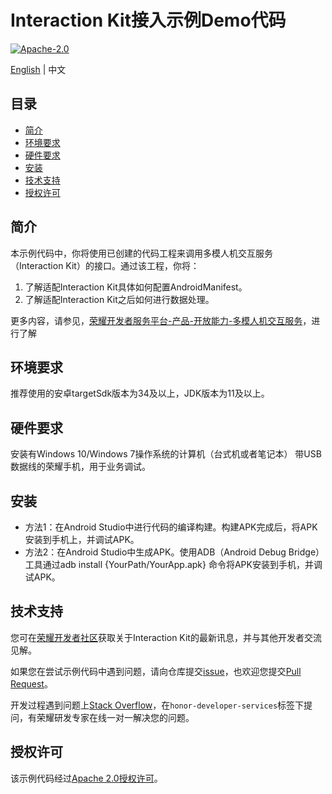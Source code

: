 # Interaction Kit接入示例Demo代码

[![Apache-2.0](https://img.shields.io/badge/license-Apache-blue)](http://www.apache.org/licenses/LICENSE-2.0)

[English](README.md) | 中文

## 目录

 * [简介](#简介)
 * [环境要求](#环境要求)
 * [硬件要求](#硬件要求)
 * [安装](#安装)
 * [技术支持](#技术支持)
 * [授权许可](#授权许可)

## 简介

本示例代码中，你将使用已创建的代码工程来调用多模人机交互服务（Interaction Kit）的接口。通过该工程，你将：
1.	了解适配Interaction Kit具体如何配置AndroidManifest。
2.	了解适配Interaction Kit之后如何进行数据处理。

更多内容，请参见，[荣耀开发者服务平台-产品-开放能力-多模人机交互服务](https://developer.honor.com/cn/docs/11036/guides/update-instructions)，进行了解

## 环境要求

推荐使用的安卓targetSdk版本为34及以上，JDK版本为11及以上。

## 硬件要求

安装有Windows 10/Windows 7操作系统的计算机（台式机或者笔记本）
带USB数据线的荣耀手机，用于业务调试。

## 安装
* 方法1：在Android Studio中进行代码的编译构建。构建APK完成后，将APK安装到手机上，并调试APK。
* 方法2：在Android Studio中生成APK。使用ADB（Android Debug Bridge）工具通过adb install {YourPath/YourApp.apk} 命令将APK安装到手机，并调试APK。

## 技术支持

您可在[荣耀开发者社区](https://developer.hihonor.com/cn/forum/?navation=dh11614886576872095748%2F1)获取关于Interaction Kit的最新讯息，并与其他开发者交流见解。

如果您在尝试示例代码中遇到问题，请向仓库提交[issue](https://github.com/HONORDevelopers/InteractionKit-demo/issues)，也欢迎您提交[Pull Request](https://github.com/HONORDevelopers/InteractionKit-demo/pulls)。

开发过程遇到问题上[Stack Overflow](https://stackoverflow.com/questions/tagged/honor-developer-services?tab=Votes)，在`honor-developer-services`标签下提问，有荣耀研发专家在线一对一解决您的问题。

## 授权许可

该示例代码经过[Apache 2.0授权许可](http://www.apache.org/licenses/LICENSE-2.0)。
